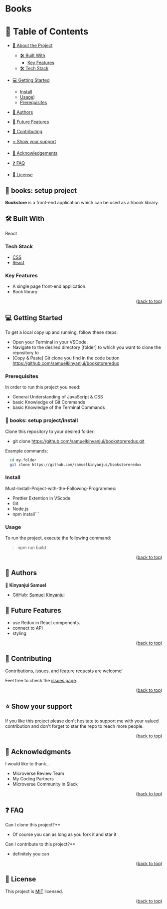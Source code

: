 # Books
<a name="readme-top"></a>

<a name="readme-top"></a>

# 📗 Table of Contents

- [📖 About the Project](#about-project)

  - [🛠 Built With](#built-with)
    - [Key Features](#key-features)
  - [🛠 Tech Stack](#tech-stack)

- [💻 Getting Started](#getting-started)
  - [Install](#install)
  - [Usage](#usage))
  - [Prerequisites](#prerequisites)
- [👥 Authors](#authors)
- [🔭 Future Features](#future-features)
- [🤝 Contributing](#contributing)
- [⭐️ Show your support](#support)
- [🙏 Acknowledgements](#acknowledgements)
- [❓ FAQ](#faq)
- [📝 License](#license)

##  📖 books: setup project<a name="about-project"></a>

**Bookstore** is a front-end application which can be used as a  hbook library.


## 🛠 Built With
 <a name="built-with">React</a>

### Tech Stack <a name="tech-stack"></a>

  <ul>
    <li><a href="https://developer.mozilla.org/ru/docs/Web/CSS">CSS</a></li>
    <li><a href="https://react.dev/">React</a></li>
  </ul>

### Key Features <a name="key-features">

- A single page front-end application.
- Book library

<p align="right">(<a href="#readme-top">back to top</a>)</p>

## 💻 Getting Started <a name="getting-started"></a>

To get a local copy up and running, follow these steps:

- Open your Terminal in your VSCode.
- Navigate to the desired directory [folder] to which you want to clone the repository to
- [Copy & Paste] Git clone you find in the code button https://github.com/samuelkinyanjui/bookstoreredux

### Prerequisites

In order to run this project you need:

- General Understanding of JavaScript & CSS
- basic Knowledge of Git Commands
- basic Knowledge of the Terminal Commands

###  📖 books: setup project/install<a name="about-project"></a>

Clone this repository to your desired folder:

- git clone https://github.com/samuelkinyanjui/bookstoreredux.git

Example commands:

```sh
  cd my-folder
  git clone https://github.com/samuelkinyanjui/bookstoreredux

```

### Install

Must-Install-Project-with-the-Following-Programmes:

- Prettier Extention in VScode
- Git
- Node.js
- npm install```

### Usage

To run the project, execute the following command:

> npm run build

<p align="right">(<a href="#readme-top">back to top</a>)</p>

## 👥 Authors <a name="authors"></a>

👤 **Kinyanjui Samuel**

- GitHub: <a href="https://github.com/samuelkinyanjui">Samuel Kinyanjui </a>


## 🔭 Future Features <a name="future-features"></a>

- use Redux in React components.
- connect to API
- styling


<p align="right">(<a href="#readme-top">back to top</a>)</p>

## 🤝 Contributing <a name="contributing"></a>

Contributions, issues, and feature requests are welcome!

Feel free to check the [issues page](https://github.com/samuelkinyanjui/bookstoreredux/issues/2).

<p align="right">(<a href="#readme-top">back to top</a>)</p>

## ⭐️ Show your support <a name="support"></a>

If you like this project please don't hesitate to support me with your valued contribution and don't forget to star the repo to reach more
people.

<p align="right">(<a href="#readme-top">back to top</a>)</p>

## 🙏 Acknowledgments <a name="acknowledgements"></a>

I would like to thank...

- Microverse Review Team
- My Coding Partners
- Microverse Community in Slack

<p align="right">(<a href="#readme-top">back to top</a>)</p>

## ❓ FAQ <a name="faq"></a>

Can I clone this project?\*\*

- Of course you can as long as you fork it and star it

Can I contribute to this project?\*\*

- definitely you can

<p align="right">(<a href="#readme-top">back to top</a>)</p>

## 📝 License <a name="license"></a>

This project is [MIT](./LICENSE) licensed.

<p align="right">(<a href="#readme-top">back to top</a>)</p>
